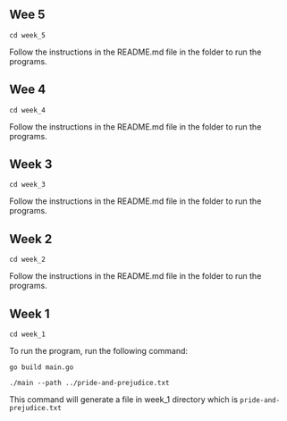 ## Wee 5
`cd week_5`

Follow the instructions in the README.md file in the folder to run the programs.

## Wee 4
`cd week_4`

Follow the instructions in the README.md file in the folder to run the programs.

## Week 3
`cd week_3`

Follow the instructions in the README.md file in the folder to run the programs.

## Week 2
`cd week_2`

Follow the instructions in the README.md file in the folder to run the programs.

## Week 1
`cd week_1`

To run the program, run the following command:

````
go build main.go

./main --path ../pride-and-prejudice.txt
````

This command will generate a file in week_1 directory which is `pride-and-prejudice.txt`
